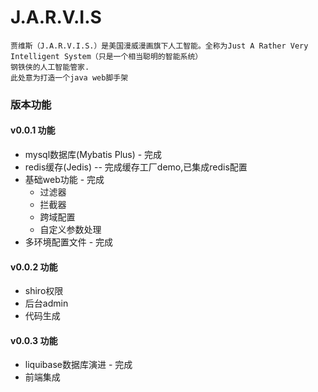 # J.A.R.V.I.S

```text
贾维斯（J.A.R.V.I.S.）是美国漫威漫画旗下人工智能。全称为Just A Rather Very Intelligent System（只是一个相当聪明的智能系统）
钢铁侠的人工智能管家.
此处意为打造一个java web脚手架
```

### 版本功能

#### v0.0.1 功能
+ mysql数据库(Mybatis Plus) - 完成
+ redis缓存(Jedis) -- 完成缓存工厂demo,已集成redis配置
+ 基础web功能 - 完成
  + 过滤器
  + 拦截器
  + 跨域配置
  + 自定义参数处理  
+ 多环境配置文件 - 完成

#### v0.0.2 功能
+ shiro权限
+ 后台admin
+ 代码生成

#### v0.0.3 功能
+ liquibase数据库演进 - 完成
+ 前端集成

